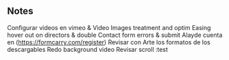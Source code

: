 ## Notes

Configurar videos en vimeo & Video Images treatment and optim
Easing hover out on directors & double
Contact form errors & submit 
Alayde cuenta en (https://formcarry.com/register)
Revisar con Arte los formatos de los descargables
Redo background video
Revisar scroll :test
